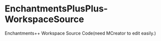 # EnchantmentsPlusPlus-WorkspaceSource
Enchantments++ Workspace Source Code(need MCreator to edit easily.)
